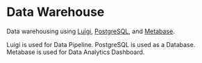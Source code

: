 # Data Warehouse

Data warehousing using [Luigi](https://github.com/spotify/luigi), [PostgreSQL](https://www.postgresql.org/), and [Metabase](https://www.metabase.com/).

Luigi is used for Data Pipeline.
PostgreSQL is used as a Database.
Metabase is used for Data Analytics Dashboard.
